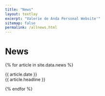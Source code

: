 ```yaml
---
title: "News"
layout: textlay
excerpt: "Valerie de Anda Personal Website'"
sitemap: false
permalink: /allnews.html
---
```


# News

{% for article in site.data.news %}
  <p>{{ article.date }} <br>
      {{ article.headline }}
  </p>
{% endfor %}
